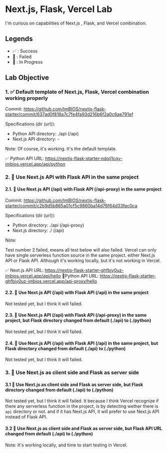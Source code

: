 # Next.js, Flask, Vercel Lab

I'm curious on capabilities of Next.js , Flask, and Vercel combination.

## Legends

- ✅ : Success
- 🔴 : Failed
- 🚀 : In Progress

## Lab Objective

### 1. ✅ Default template of Next.js, Flask, Vercel combination working properly

Commit: <https://github.com/ImBIOS/nextjs-flask-starter/commit/637ad0f816a7c7fe4fa93d216b6f2a0c6ae791ef>

Specifications (dir (url)):

- Python API directory: ./api (/api)
- Next.js API directory: -

Note: Of course, it's working. It's the default template.

✅ Python API URL: <https://nextjs-flask-starter-ndoij1cqy-imbios.vercel.app/api/python>

### 2. 🔴 Use Next.js API with Flask API in the same project

#### 2.1. 🔴 Use Next.js API (/api) with Flask API (/api-proxy) in the same project

Commit: <https://github.com/ImBIOS/nextjs-flask-starter/commit/c2b9d5b865a01cf5c9860ba14d76f64d33fac0ca>

Specifications (dir (url)):

- Python directory: ./api (/api-proxy)
- Next.js directory: ./ (/api)

Note:

Test number 2 failed, means all test below will also failed. Vercel can only have single serverless function source in the same project. either Next.js API or Flask API. Although it's working locally, but it's not working in Vercel.

✅ Next.js API URL: <https://nextjs-flask-starter-ghfbjy0uz-imbios.vercel.app/api/hello>
🔴Python API URL: <https://nextjs-flask-starter-ghfbjy0uz-imbios.vercel.app/api-proxy/hello>

#### 2.2. 🔴 Use Next.js API (/api) with Flask API (/api) in the same project

Not tested yet, but I think it will failed.

#### 2.3. 🔴 Use Next.js API (/api) with Flask API (/api-proxy) in the same project, but Flask directory changed from default (./api) to (./python)

Not tested yet, but I think it will failed.

#### 2.4. 🔴 Use Next.js API (/api) with Flask API (/api) in the same project, but Flask directory changed from default (./api) to (./python)

Not tested yet, but I think it will failed.

### 3. 🚀 Use Next.js as client side and Flask as server side

#### 3.1 🔴 Use Next.js as client side and Flask as server side, but Flask directory changed from default (./api) to (./python)

Not tested yet, but I think it will failed. It because I think Vercel recognize if there any serverless function in the project, is by detecting wether there is `api` directory or not. and if it has Next.js API, it will prefer to use Next.js API instead of Flask API.

#### 3.2 🚀 Use Next.js as client side and Flask as server side, but Flask API URL changed from default (./api) to (./python)

Note: It's working locally, and time to start testing in Vercel.
